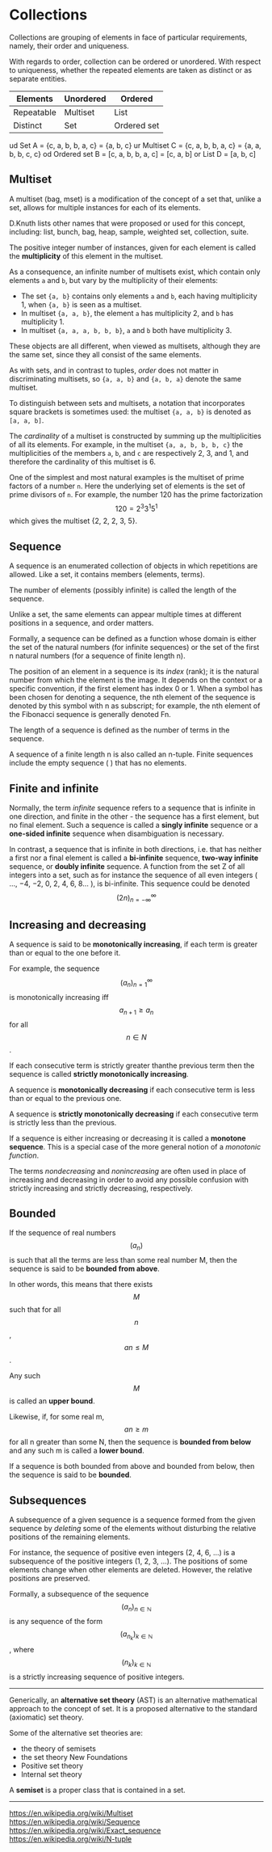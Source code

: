 # Collections

Collections are grouping of elements in face of particular requirements, namely, their order and uniqueness.

With regards to order, collection can be ordered or unordered. With respect to uniqueness, whether the repeated elements are taken as distinct or as separate entities.

Elements   | Unordered| Ordered
-----------|----------|------------
Repeatable | Multiset | List
Distinct   | Set      | Ordered set


ud Set A         = {c, a, b, b, a, c} = {a, b, c}
ur Multiset C    = {c, a, b, b, a, c} = {a, a, b, b, c, c}
od Ordered set B = [c, a, b, b, a, c] = [c, a, b]
or List D        = [a, b, c]


## Multiset

A multiset (bag, mset) is a modification of the concept of a set that, unlike a set, allows for multiple instances for each of its elements.

D.Knuth lists other names that were proposed or used for this concept, including: list, bunch, bag, heap, sample, weighted set, collection, suite.

The positive integer number of instances, given for each element is called the __multiplicity__ of this element in the multiset.

As a consequence, an infinite number of multisets exist, which contain only elements `a` and `b`, but vary by the multiplicity of their elements:
- The set `{a, b}` contains only elements `a` and `b`, each having multiplicity 1, when `{a, b}` is seen as a multiset.
- In multiset `{a, a, b}`, the element `a` has multiplicity 2, and `b` has multiplicity 1.
- In multiset `{a, a, a, b, b, b}`, `a` and `b` both have multiplicity 3.

These objects are all different, when viewed as multisets, although they are the same set, since they all consist of the same elements.

As with sets, and in contrast to tuples, _order_ does not matter in discriminating multisets, so `{a, a, b}` and `{a, b, a}` denote the same multiset.

To distinguish between sets and multisets, a notation that incorporates square brackets is sometimes used: the multiset `{a, a, b}` is denoted as `[a, a, b]`.

The _cardinality_ of a multiset is constructed by summing up the multiplicities of all its elements. For example, in the multiset `{a, a, b, b, b, c}` the multiplicities of the members `a`, `b`, and `c` are respectively 2, 3, and 1, and therefore the cardinality of this multiset is 6.


One of the simplest and most natural examples is the multiset of prime factors of a number `n`. Here the underlying set of elements is the set of prime divisors of `n`. For example, the number 120 has the prime factorization $$120=2^{3}3^{1}5^{1}$$ which gives the multiset {2, 2, 2, 3, 5}.


## Sequence

A sequence is an enumerated collection of objects in which repetitions are allowed. Like a set, it contains members (elements, terms).

The number of elements (possibly infinite) is called the length of the sequence.

Unlike a set, the same elements can appear multiple times at different positions in a sequence, and order matters.

Formally, a sequence can be defined as a function whose domain is either the set of the natural numbers (for infinite sequences) or the set of the first n natural numbers (for a sequence of finite length n).

The position of an element in a sequence is its _index_ (rank); it is the natural number from which the element is the image. It depends on the context or a specific convention, if the first element has index 0 or 1. When a symbol has been chosen for denoting a sequence, the nth element of the sequence is denoted by this symbol with n as subscript; for example, the nth element of the Fibonacci sequence is generally denoted Fn.

The length of a sequence is defined as the number of terms in the sequence.

A sequence of a finite length n is also called an n-tuple. Finite sequences include the empty sequence ( ) that has no elements.

## Finite and infinite
Normally, the term _infinite_ sequence refers to a sequence that is infinite in one direction, and finite in the other - the sequence has a first element, but no final element. Such a sequence is called a __singly infinite__ sequence or a __one-sided infinite__ sequence when disambiguation is necessary.

In contrast, a sequence that is infinite in both directions, i.e. that has neither a first nor a final element is called a __bi-infinite__ sequence, __two-way infinite__ sequence, or __doubly infinite__ sequence. A function from the set Z of all integers into a set, such as for instance the sequence of all even integers ( …, −4, −2, 0, 2, 4, 6, 8… ), is bi-infinite. This sequence could be denoted $$(2n)_{n=-\infty}^{\infty}$$


## Increasing and decreasing
A sequence is said to be __monotonically increasing__, if each term is greater than or equal to the one before it.

For example, the sequence $$(a_n)_{n=1}^{\infty}$$ is monotonically increasing iff $$a_{n+1} \geq a_n$$ for all $$n \in N$$.

If each consecutive term is strictly greater thanthe previous term then the sequence is called __strictly monotonically increasing__.

A sequence is __monotonically decreasing__ if each consecutive term is less than or equal to the previous one.

A sequence is __strictly monotonically decreasing__ if each consecutive term is strictly less than the previous.

If a sequence is either increasing or decreasing it is called a __monotone sequence__. This is a special case of the more general notion of a _monotonic function_.

The terms _nondecreasing_ and _nonincreasing_ are often used in place of increasing and decreasing in order to avoid any possible confusion with strictly increasing and strictly decreasing, respectively.

## Bounded
If the sequence of real numbers $$(a_n)$$ is such that all the terms are less than some real number M, then the sequence is said to be __bounded from above__. 

In other words, this means that there exists $$M$$ such that for all $$n$$, $$an \le M$$.

Any such $$M$$ is called an __upper bound__.

Likewise, if, for some real m, $$an \ge m$$ for all n greater than some N, then the sequence is __bounded from below__ and any such m is called a __lower bound__. 

If a sequence is both bounded from above and bounded from below, then the sequence is said to be __bounded__.


## Subsequences
A subsequence of a given sequence is a sequence formed from the given sequence by _deleting_ some of the elements without disturbing the relative positions of the remaining elements.

For instance, the sequence of positive even integers (2, 4, 6, ...) is a subsequence of the positive integers (1, 2, 3, ...). The positions of some elements change when other elements are deleted. However, the relative positions are preserved.

Formally, a subsequence of the sequence $$(a_{n})_{n\in \mathbb{N}}$$ is any sequence of the form $$(a_{n_k})_{k \in \mathbb {N}}$$, where $$(n_k)_{k \in \mathbb {N}}$$ is a strictly increasing sequence of positive integers.

---

Generically, an **alternative set theory** (AST) is an alternative mathematical approach to the concept of set. It is a proposed alternative to the standard (axiomatic) set theory.

Some of the alternative set theories are:
- the theory of semisets
- the set theory New Foundations
- Positive set theory
- Internal set theory

A **semiset** is a proper class that is contained in a set.



---

https://en.wikipedia.org/wiki/Multiset
https://en.wikipedia.org/wiki/Sequence
https://en.wikipedia.org/wiki/Exact_sequence
https://en.wikipedia.org/wiki/N-tuple
